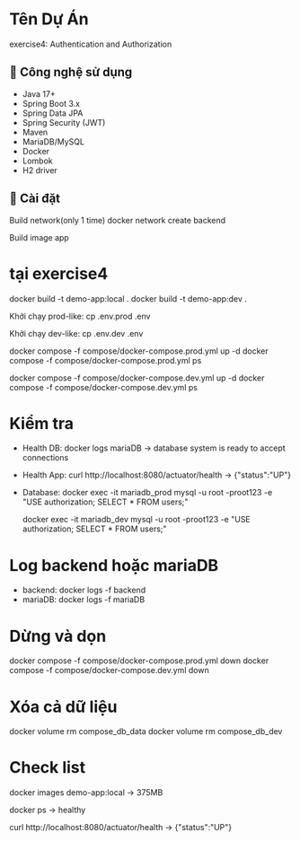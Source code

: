 # Tên Dự Án

exercise4: Authentication and Authorization

## 🔹 Công nghệ sử dụng

- Java 17+
- Spring Boot 3.x
- Spring Data JPA
- Spring Security (JWT)
- Maven
- MariaDB/MySQL
- Docker
- Lombok
- H2 driver

## 🔹 Cài đặt
Build network(only 1 time)
docker network create backend

Build image app
# tại exercise4
docker build -t demo-app:local .
docker build -t demo-app:dev .

Khởi chạy prod-like:
cp .env.prod .env

Khởi chạy dev-like:
cp .env.dev .env

docker compose -f compose/docker-compose.prod.yml up -d
docker compose -f compose/docker-compose.prod.yml ps

docker compose -f compose/docker-compose.dev.yml up -d
docker compose -f compose/docker-compose.dev.yml ps

# Kiểm tra
- Health DB: docker logs mariaDB 
-> database system is ready to accept connections

- Health App: curl http://localhost:8080/actuator/health
-> {"status":"UP"}

- Database: 
  docker exec -it mariadb_prod mysql -u root -proot123 -e "USE authorization; SELECT * FROM users;"
  
  docker exec -it mariadb_dev mysql -u root -proot123 -e "USE authorization; SELECT * FROM users;"

# Log backend hoặc mariaDB
- backend: docker logs -f backend
- mariaDB: docker logs -f mariaDB

# Dừng và dọn
docker compose -f compose/docker-compose.prod.yml down
docker compose -f compose/docker-compose.dev.yml down

# Xóa cả dữ liệu
docker volume rm compose_db_data
docker volume rm compose_db_dev

# Check list
docker images demo-app:local
-> 375MB

docker ps
-> healthy

curl http://localhost:8080/actuator/health
-> {"status":"UP"}

